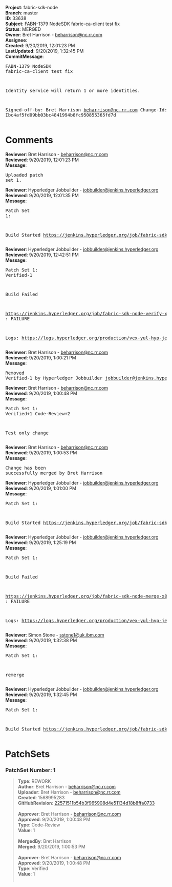 <strong>Project</strong>: fabric-sdk-node<br><strong>Branch</strong>: master<br><strong>ID</strong>: 33638<br><strong>Subject</strong>: FABN-1379 NodeSDK fabric-ca-client test fix<br><strong>Status</strong>: MERGED<br><strong>Owner</strong>: Bret Harrison - beharrison@nc.rr.com<br><strong>Assignee</strong>:<br><strong>Created</strong>: 9/20/2019, 12:01:23 PM<br><strong>LastUpdated</strong>: 9/20/2019, 1:32:45 PM<br><strong>CommitMessage</strong>:<br><pre>FABN-1379 NodeSDK fabric-ca-client test fix

Identity service will return 1 or more identities.

Signed-off-by: Bret Harrison <beharrison@nc.rr.com>
Change-Id: Ibc4af5fd09bb03bc4841994b8fc950855365fd7d
</pre><h1>Comments</h1><strong>Reviewer</strong>: Bret Harrison - beharrison@nc.rr.com<br><strong>Reviewed</strong>: 9/20/2019, 12:01:23 PM<br><strong>Message</strong>: <pre>Uploaded patch set 1.</pre><strong>Reviewer</strong>: Hyperledger Jobbuilder - jobbuilder@jenkins.hyperledger.org<br><strong>Reviewed</strong>: 9/20/2019, 12:01:35 PM<br><strong>Message</strong>: <pre>Patch Set 1:

Build Started https://jenkins.hyperledger.org/job/fabric-sdk-node-verify-x86_64/2942/</pre><strong>Reviewer</strong>: Hyperledger Jobbuilder - jobbuilder@jenkins.hyperledger.org<br><strong>Reviewed</strong>: 9/20/2019, 12:42:51 PM<br><strong>Message</strong>: <pre>Patch Set 1: Verified-1

Build Failed 

https://jenkins.hyperledger.org/job/fabric-sdk-node-verify-x86_64/2942/ : FAILURE

Logs: https://logs.hyperledger.org/production/vex-yul-hyp-jenkins-3/fabric-sdk-node-verify-x86_64/2942</pre><strong>Reviewer</strong>: Bret Harrison - beharrison@nc.rr.com<br><strong>Reviewed</strong>: 9/20/2019, 1:00:21 PM<br><strong>Message</strong>: <pre>Removed Verified-1 by Hyperledger Jobbuilder <jobbuilder@jenkins.hyperledger.org>
</pre><strong>Reviewer</strong>: Bret Harrison - beharrison@nc.rr.com<br><strong>Reviewed</strong>: 9/20/2019, 1:00:48 PM<br><strong>Message</strong>: <pre>Patch Set 1: Verified+1 Code-Review+2

Test only change</pre><strong>Reviewer</strong>: Bret Harrison - beharrison@nc.rr.com<br><strong>Reviewed</strong>: 9/20/2019, 1:00:53 PM<br><strong>Message</strong>: <pre>Change has been successfully merged by Bret Harrison</pre><strong>Reviewer</strong>: Hyperledger Jobbuilder - jobbuilder@jenkins.hyperledger.org<br><strong>Reviewed</strong>: 9/20/2019, 1:01:00 PM<br><strong>Message</strong>: <pre>Patch Set 1:

Build Started https://jenkins.hyperledger.org/job/fabric-sdk-node-merge-x86_64/498/</pre><strong>Reviewer</strong>: Hyperledger Jobbuilder - jobbuilder@jenkins.hyperledger.org<br><strong>Reviewed</strong>: 9/20/2019, 1:25:19 PM<br><strong>Message</strong>: <pre>Patch Set 1:

Build Failed 

https://jenkins.hyperledger.org/job/fabric-sdk-node-merge-x86_64/498/ : FAILURE

Logs: https://logs.hyperledger.org/production/vex-yul-hyp-jenkins-3/fabric-sdk-node-merge-x86_64/498</pre><strong>Reviewer</strong>: Simon Stone - sstone1@uk.ibm.com<br><strong>Reviewed</strong>: 9/20/2019, 1:32:38 PM<br><strong>Message</strong>: <pre>Patch Set 1:

remerge</pre><strong>Reviewer</strong>: Hyperledger Jobbuilder - jobbuilder@jenkins.hyperledger.org<br><strong>Reviewed</strong>: 9/20/2019, 1:32:45 PM<br><strong>Message</strong>: <pre>Patch Set 1:

Build Started https://jenkins.hyperledger.org/job/fabric-sdk-node-merge-x86_64/499/</pre><h1>PatchSets</h1><h3>PatchSet Number: 1</h3><blockquote><strong>Type</strong>: REWORK<br><strong>Author</strong>: Bret Harrison - beharrison@nc.rr.com<br><strong>Uploader</strong>: Bret Harrison - beharrison@nc.rr.com<br><strong>Created</strong>: 1568995283<br><strong>GitHubRevision</strong>: [22571511b54b3f965908d4e51134d18b8ffa0733](https://github.com/hyperledger/fabric-sdk-node/commit/22571511b54b3f965908d4e51134d18b8ffa0733)<br><br><strong>Approver</strong>: Bret Harrison - beharrison@nc.rr.com<br><strong>Approved</strong>: 9/20/2019, 1:00:48 PM<br><strong>Type</strong>: Code-Review<br><strong>Value</strong>: 1<br><br><strong>MergedBy</strong>: Bret Harrison<br><strong>Merged</strong>: 9/20/2019, 1:00:53 PM<br><br><strong>Approver</strong>: Bret Harrison - beharrison@nc.rr.com<br><strong>Approved</strong>: 9/20/2019, 1:00:48 PM<br><strong>Type</strong>: Verified<br><strong>Value</strong>: 1<br><br></blockquote>